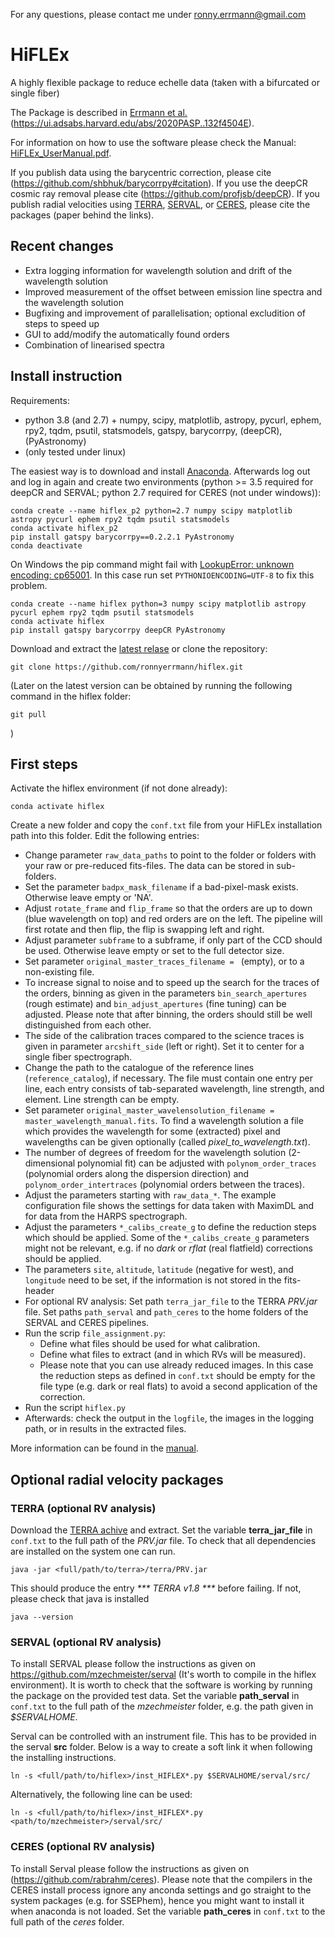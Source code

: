 For any questions, please contact me under ronny.errmann@gmail.com

# HiFLEx
A highly flexible package to reduce echelle data (taken with a bifurcated or single fiber)

The Package is described in [Errmann et al.](https://ui.adsabs.harvard.edu/abs/2020PASP..132f4504E) (https://ui.adsabs.harvard.edu/abs/2020PASP..132f4504E).

For information on how to use the software please check the Manual: [HiFLEx_UserManual.pdf](https://github.com/ronnyerrmann/HiFLEx/blob/master/HiFLEx_UserManual.pdf).

If you publish data using the barycentric correction, please cite (https://github.com/shbhuk/barycorrpy#citation). If you use the deepCR cosmic ray removal please cite (https://github.com/profjsb/deepCR). If you publish radial velocities using [TERRA](https://ui.adsabs.harvard.edu/abs/2012ApJS..200...15A), [SERVAL](http://ui.adsabs.harvard.edu/abs/2017A&A...609A..12Z), or [CERES](https://ui.adsabs.harvard.edu/abs/2017PASP..129c4002B), please cite the packages (paper behind the links).


## Recent changes
* Extra logging information for wavelength solution and drift of the wavelength solution
* Improved measurement of the offset between emission line spectra and the wavelength solution
* Bugfixing and improvement of parallelisation; optional excludition of steps to speed up
* GUI to add/modify the automatically found orders
* Combination of linearised spectra

## Install instruction

Requirements:
- python 3.8 (and 2.7) + numpy, scipy, matplotlib, astropy, pycurl, ephem, rpy2, tqdm, psutil, statsmodels, gatspy, barycorrpy, (deepCR), (PyAstronomy)
- (only tested under linux)

The easiest way is to download and install [Anaconda](https://www.anaconda.com/distribution/#linux). Afterwards log out and log in again and create two environments (python >= 3.5 required for deepCR and SERVAL; python 2.7 required for CERES (not under windows)):
```
conda create --name hiflex_p2 python=2.7 numpy scipy matplotlib astropy pycurl ephem rpy2 tqdm psutil statsmodels 
conda activate hiflex_p2
pip install gatspy barycorrpy==0.2.2.1 PyAstronomy
conda deactivate
```
On Windows the pip command might fail with [LookupError: unknown encoding: cp65001](https://stackoverflow.com/questions/35176270/python-2-7-lookuperror-unknown-encoding-cp65001). In this case run set `PYTHONIOENCODING=UTF-8` to fix this problem.

```
conda create --name hiflex python=3 numpy scipy matplotlib astropy pycurl ephem rpy2 tqdm psutil statsmodels
conda activate hiflex
pip install gatspy barycorrpy deepCR PyAstronomy
```

Download and extract the [latest relase](https://github.com/ronnyerrmann/HiFLEx/releases) or clone the repository:
```
git clone https://github.com/ronnyerrmann/hiflex.git
```
(Later on the latest version can be obtained by running the following command in the hiflex folder:
```
git pull
```
)

## First steps
Activate the hiflex environment (if not done already):
```
conda activate hiflex
```
Create a new folder and copy the `conf.txt` file from your HiFLEx installation path into this folder. Edit the following entries:
- Change parameter `raw_data_paths` to point to the folder or folders with your raw or pre-reduced fits-files. The data can be stored in sub-folders.
- Set the parameter `badpx_mask_filename` if a bad-pixel-mask exists. Otherwise leave empty or 'NA'.
- Adjust `rotate_frame` and `flip_frame` so that the orders are up to down (blue wavelength on top) and red orders are on the left. The pipeline will first rotate and then flip, the flip is swapping left and right.
- Adjust parameter `subframe` to a subframe, if only part of the CCD should be used. Otherwise leave empty or set to the full detector size.
- Set parameter `original_master_traces_filename = ` (empty), or to a non-existing file.
- To increase signal to noise and to speed up the search for the traces of the orders, binning as given in the parameters `bin_search_apertures` (rough estimate) and `bin_adjust_apertures` (fine tuning) can be adjusted. Please note that after binning, the orders should still be well distinguished from each other.
- The side of the calibration traces compared to the science traces is given in parameter `arcshift_side` (left or right). Set it to center for a single fiber spectrograph.
- Change the path to the catalogue of the reference lines (`reference_catalog`), if necessary. The file must contain one entry per line, each entry consists of tab-separated wavelength, line strength, and element. Line strength can be empty.
- Set parameter `original_master_wavelensolution_filename = master_wavelength_manual.fits`. To find a wavelength solution a file which provides the wavelength for some (extracted) pixel and wavelengths can be given optionally (called *pixel_to_wavelength.txt*).
- The number of degrees of freedom for the wavelength solution (2-dimensional polynomial fit) can be adjusted with `polynom_order_traces` (polynomial orders along the dispersion direction) and `polynom_order_intertraces` (polynomial orders between the traces).
- Adjust the parameters starting with `raw_data_*`. The example configuration file shows the settings for data taken with MaximDL and for data from the HARPS spectrograph.
- Adjust the parameters `*_calibs_create_g` to define the reduction steps which should be applied. Some of the `*_calibs_create_g` parameters might not be relevant, e.g. if no *dark* or *rflat* (real flatfield) corrections should be applied.
- The parameters `site`, `altitude`, `latitude` (negative for west), and `longitude` need to be set, if the information is not stored in the fits-header
- For optional RV analysis:  Set path `terra_jar_file` to the TERRA *PRV.jar* file. Set paths `path_serval` and `path_ceres` to the home folders of the SERVAL and CERES pipelines.
- Run the scrip `file_assignment.py`:
  * Define what files should be used for what calibration.
  * Define what files to extract (and in which RVs will be measured).
  * Please note that you can use already reduced images. In this case the reduction steps as defined in `conf.txt` should be empty for the file type (e.g. dark or real flats) to avoid a second application of the correction.
- Run the script `hiflex.py`
- Afterwards: check the output in the `logfile`, the images in the logging path, or in results in the extracted files.

More information can be found in the [manual](https://github.com/ronnyerrmann/HiFLEx/blob/master/HiFLEx_UserManual.pdf).

## Optional radial velocity packages
### TERRA (optional RV analysis)
Download the [TERRA achive](https://drive.google.com/file/d/1xK-lYghFwpwtdXG9b4IbryYRd102q7So/view) and extract. Set the variable **terra_jar_file** in `conf.txt` to the full path of the *PRV.jar* file.
To check that all dependencies are installed on the system one can run.
```
java -jar <full/path/to/terra>/terra/PRV.jar
```
This should produce the entry _*** TERRA v1.8 ***_ before failing. If not, please check that java is installed
```
java --version
```

### SERVAL (optional RV analysis)
To install SERVAL please follow the instructions as given on https://github.com/mzechmeister/serval (It's worth to compile in the hiflex environment). It is worth to check that the software is working by running the package on the provided test data. Set the variable **path_serval** in `conf.txt` to the full path of the *mzechmeister* folder, e.g. the path given in *$SERVALHOME*.

Serval can be controlled with an instrument file. This has to be provided in the serval **src** folder. Below is a way to create a soft link it when following the installing instructions.
```
ln -s <full/path/to/hiflex>/inst_HIFLEX*.py $SERVALHOME/serval/src/
```
Alternatively, the following line can be used:
```
ln -s <full/path/to/hiflex>/inst_HIFLEX*.py <path/to/mzechmeister>/serval/src/
```

### CERES (optional RV analysis)
To install Serval please follow the instructions as given on (https://github.com/rabrahm/ceres). Please note that the compilers in the CERES install process ignore any anconda settings and go straight to the system packages (e.g. for SSEPhem), hence you might want to install it when anaconda is not loaded.
Set the variable **path_ceres** in `conf.txt` to the full path of the *ceres* folder.






